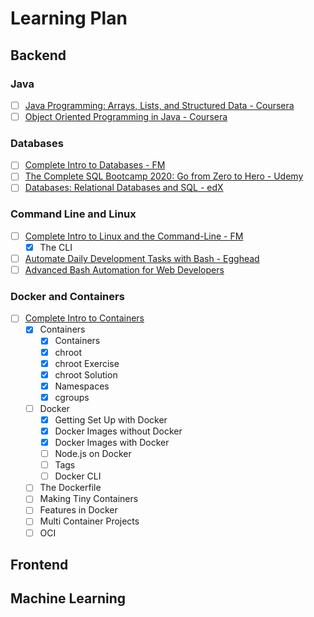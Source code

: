 # Learning Plan

## Backend

### Java

- [ ] [Java Programming: Arrays, Lists, and Structured Data - Coursera](https://www.coursera.org/learn/java-programming-arrays-lists-data)
- [ ] [Object Oriented Programming in Java - Coursera](https://www.coursera.org/learn/object-oriented-java)

### Databases

- [ ] [Complete Intro to Databases - FM](https://frontendmasters.com/courses/databases/)
- [ ] [The Complete SQL Bootcamp 2020: Go from Zero to Hero - Udemy](https://www.udemy.com/course/the-complete-sql-bootcamp/)
- [ ] [Databases: Relational Databases and SQL - edX](https://courses.edx.org/courses/course-v1:StanfordOnline+SOE.YDB-SQL0001+2T2020/course/)

### Command Line and Linux

- [ ] [Complete Intro to Linux and the Command-Line - FM](https://frontendmasters.com/courses/linux-command-line/)
  - [x] The CLI
- [ ] [Automate Daily Development Tasks with Bash - Egghead](https://egghead.io/courses/automate-daily-development-tasks-with-bash)
- [ ] [Advanced Bash Automation for Web Developers](https://egghead.io/courses/advanced-bash-automation-for-web-developers)

### Docker and Containers

- [ ] [Complete Intro to Containers](https://frontendmasters.com/courses/complete-intro-containers/)
  - [x] Containers
    - [x] Containers
    - [x] chroot
    - [x] chroot Exercise
    - [x] chroot Solution
    - [x] Namespaces
    - [x] cgroups
  - [ ] Docker
    - [x] Getting Set Up with Docker
    - [x] Docker Images without Docker
    - [x] Docker Images with Docker
    - [ ] Node.js on Docker
    - [ ] Tags
    - [ ] Docker CLI
  - [ ] The Dockerfile
  - [ ] Making Tiny Containers
  - [ ] Features in Docker
  - [ ] Multi Container Projects
  - [ ] OCI

## Frontend

## Machine Learning